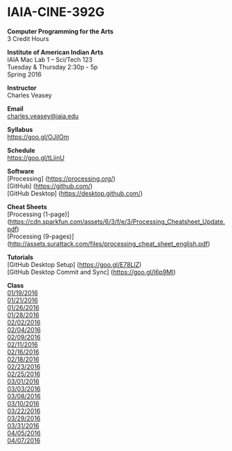 # IAIA-CINE-392G
**Computer Programming for the Arts**  
3 Credit Hours  

**Institute of American Indian Arts**  
IAIA Mac Lab 1 – Sci/Tech 123  
Tuesday & Thursday 2:30p - 5p  
Spring 2016  

**Instructor**    
Charles Veasey   

**Email**   
charles.veasey@iaia.edu  

**Syllabus**   
https://goo.gl/OJilOm  

**Schedule**  
https://goo.gl/tLiinU

**Software**  
[Processing] (https://processing.org/)  
[GitHub] (https://github.com/)  
[GitHub Desktop] (https://desktop.github.com/)  

**Cheat Sheets**  
[Processing (1-page)] (https://cdn.sparkfun.com/assets/6/3/f/e/3/Processing_Cheatsheet_Update.pdf)  
[Processing (9-pages)] (http://assets.surattack.com/files/processing_cheat_sheet_english.pdf)  

**Tutorials**  
[GitHub Desktop Setup] (https://goo.gl/E78LlZ)  
[GitHub Desktop Commit and Sync] (https://goo.gl/I6p9Ml)  

**Class**  
[01/19/2016](class/2016-01-19.md)    
[01/21/2016](class/2016-01-21.md)  
[01/26/2016](class/2016-01-26.md)  
[01/28/2016](class/2016-01-28.md)  
[02/02/2016](class/2016-02-02.md)  
[02/04/2016](class/2016-02-04.md)  
[02/09/2016](class/2016-02-09.md)  
[02/11/2016](class/2016-02-11.md)  
[02/16/2016](class/2016-02-16.md)  
[02/18/2016](class/2016-02-18.md)  
[02/23/2016](class/2016-02-23.md)  
[02/25/2016](class/2016-02-25.md)  
[03/01/2016](class/2016-03-01.md)  
[03/03/2016](class/2016-03-03.md)  
[03/08/2016](class/2016-03-08.md)  
[03/10/2016](class/2016-03-10.md)  
[03/22/2016](class/2016-03-22.md)  
[03/29/2016](class/2016-03-29.md)  
[03/31/2016](class/2016-03-31.md)  
[04/05/2016](class/2016-04-05.md)  
[04/07/2016](class/2016-04-07.md)  
